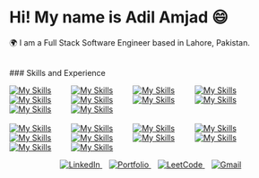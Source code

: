 # Hi! My name is Adil Amjad 😄

🌍  I am a Full Stack Software Engineer based in Lahore, Pakistan.

<br />
### Skills and Experience

[![My Skills](https://skillicons.dev/icons?i=html)]() &nbsp;&nbsp;&nbsp;&nbsp;&nbsp;&nbsp;&nbsp; 
[![My Skills](https://skillicons.dev/icons?i=css)]() &nbsp;&nbsp;&nbsp;&nbsp;&nbsp;&nbsp;&nbsp; 
[![My Skills](https://skillicons.dev/icons?i=sass)]() &nbsp;&nbsp;&nbsp;&nbsp;&nbsp;&nbsp;&nbsp; 
[![My Skills](https://skillicons.dev/icons?i=bootstrap)]() &nbsp;&nbsp;&nbsp;&nbsp;&nbsp;&nbsp;&nbsp; 
[![My Skills](https://skillicons.dev/icons?i=tailwind)]() &nbsp;&nbsp;&nbsp;&nbsp;&nbsp;&nbsp;&nbsp; 
[![My Skills](https://skillicons.dev/icons?i=js)]() &nbsp;&nbsp;&nbsp;&nbsp;&nbsp;&nbsp;&nbsp; 
[![My Skills](https://skillicons.dev/icons?i=ts)]() &nbsp;&nbsp;&nbsp;&nbsp;&nbsp;&nbsp;&nbsp; 
[![My Skills](https://skillicons.dev/icons?i=react)]() &nbsp;&nbsp;&nbsp;&nbsp;&nbsp;&nbsp;&nbsp; 
[![My Skills](https://skillicons.dev/icons?i=nextjs)]() &nbsp;&nbsp;&nbsp;&nbsp;&nbsp;&nbsp;&nbsp; 
[![My Skills](https://skillicons.dev/icons?i=nodejs)]() 
<br /> <br /> 
[![My Skills](https://skillicons.dev/icons?i=express)]() &nbsp;&nbsp;&nbsp;&nbsp;&nbsp;&nbsp;&nbsp; 
[![My Skills](https://skillicons.dev/icons?i=mongodb)]() &nbsp;&nbsp;&nbsp;&nbsp;&nbsp;&nbsp;&nbsp; 
[![My Skills](https://skillicons.dev/icons?i=redis)]() &nbsp;&nbsp;&nbsp;&nbsp;&nbsp;&nbsp;&nbsp; 
[![My Skills](https://skillicons.dev/icons?i=firebase)]() &nbsp;&nbsp;&nbsp;&nbsp;&nbsp;&nbsp;&nbsp; 
[![My Skills](https://skillicons.dev/icons?i=docker)]() &nbsp;&nbsp;&nbsp;&nbsp;&nbsp;&nbsp;&nbsp; 
[![My Skills](https://skillicons.dev/icons?i=aws)]() &nbsp;&nbsp;&nbsp;&nbsp;&nbsp;&nbsp;&nbsp; 
[![My Skills](https://skillicons.dev/icons?i=git)]() &nbsp;&nbsp;&nbsp;&nbsp;&nbsp;&nbsp;&nbsp; 
[![My Skills](https://skillicons.dev/icons?i=postman)]() &nbsp;&nbsp;&nbsp;&nbsp;&nbsp;&nbsp;&nbsp; 
[![My Skills](https://skillicons.dev/icons?i=vscode)]() &nbsp;&nbsp;&nbsp;&nbsp;&nbsp;&nbsp;&nbsp; 
[![My Skills](https://skillicons.dev/icons?i=cpp)]()  


<p align="center">
  <a href="https://www.linkedin.com/in/adil-amjad" target="_blank">
    <img src="https://img.shields.io/badge/LinkedIn-0077B5?style=for-the-badge&logo=linkedin&logoColor=white" alt="LinkedIn"/>
  </a>
  &nbsp;&nbsp;
  <a href="https://adilamjad-portfolio.vercel.app" target="_blank">
    <img src="https://img.shields.io/badge/Portfolio-1E90FF?style=for-the-badge&logo=vercel&logoColor=white" alt="Portfolio"/>
  </a>
  &nbsp;&nbsp;
  <a href="https://leetcode.com/adilamjad" target="_blank">
    <img src="https://img.shields.io/badge/LeetCode-FFA116?style=for-the-badge&logo=leetcode&logoColor=white" alt="LeetCode"/>
  </a>
  &nbsp;&nbsp;
  <a href="mailto:adilamjad.cs@gmail.com" target="_blank">
    <img src="https://img.shields.io/badge/Gmail-D14836?style=for-the-badge&logo=gmail&logoColor=white" alt="Gmail"/>
  </a>
</p>
